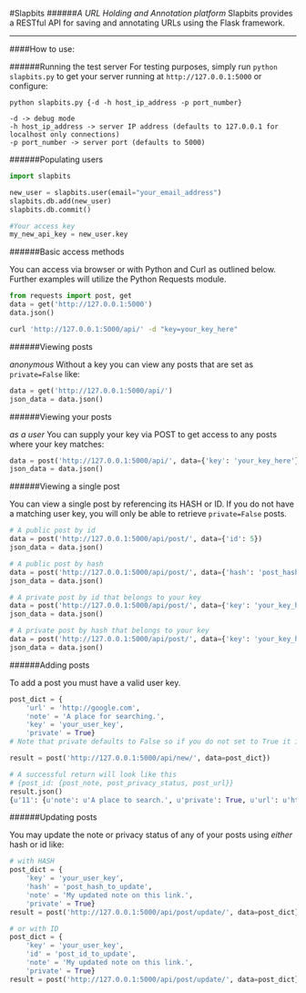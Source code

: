 #Slapbits 
######_A URL Holding and Annotation platform_
Slapbits provides a RESTful API for saving and annotating URLs using the Flask framework.

***
####How to use:


######Running the test server
For testing purposes, simply run `python slapbits.py` to get your server running at `http://127.0.0.1:5000` or configure:
```Shell
python slapbits.py {-d -h host_ip_address -p port_number}

-d -> debug mode
-h host_ip_address -> server IP address (defaults to 127.0.0.1 for localhost only connections)
-p port_number -> server port (defaults to 5000)
```

######Populating users
```Python
import slapbits

new_user = slapbits.user(email="your_email_address")
slapbits.db.add(new_user)
slapbits.db.commit()

#Your access key
my_new_api_key = new_user.key
```

######Basic access methods

You can access via browser or with Python and Curl as outlined below. Further examples will utilize the Python Requests module.
```Python
from requests import post, get
data = get('http://127.0.0.1:5000')
data.json()
```
```Bash
curl 'http://127.0.0.1:5000/api/' -d "key=your_key_here"
```

######Viewing posts 

_anonymous_ Without a key you can view any posts that are set as `private=False` like:
```Python
data = get('http://127.0.0.1:5000/api/')
json_data = data.json()
```

######Viewing your posts 

_as a user_ You can supply your key via POST to get access to any posts where your key matches:
```Python
data = post('http://127.0.0.1:5000/api/', data={'key': 'your_key_here'})
json_data = data.json()
```

######Viewing a single post

You can view a single post by referencing its HASH or ID. If you do not have a matching user key, you will only be able to retrieve `private=False` posts.
```Python
# A public post by id
data = post('http://127.0.0.1:5000/api/post/', data={'id': 5})
json_data = data.json()

# A public post by hash
data = post('http://127.0.0.1:5000/api/post/', data={'hash': 'post_hash_here'})
json_data = data.json()

# A private post by id that belongs to your key
data = post('http://127.0.0.1:5000/api/post/', data={'key': 'your_key_here', 'id': 'post_hash_here'})
json_data = data.json()

# A private post by hash that belongs to your key
data = post('http://127.0.0.1:5000/api/post/', data={'key': 'your_key_here', 'hash': 'post_hash_here'})
json_data = data.json()
```

######Adding posts

To add a post you must have a valid user key.
```Python
post_dict = {
    'url' = 'http://google.com',
    'note' = 'A place for searching.',
    'key' = 'your_user_key',
    'private' = True}
# Note that private defaults to False so if you do not set to True it is visible to all

result = post('http://127.0.0.1:5000/api/new/', data=post_dict})

# A successful return will look like this
# {post_id: {post_note, post_privacy_status, post_url}}
result.json()
{u'11': {u'note': u'A place to search.', u'private': True, u'url': u'http://google.com/'}} 
```

######Updating posts

You may update the note or privacy status of any of your posts using _either_ hash or id like:
```Python
# with HASH
post_dict = {
    'key' = 'your_user_key',
    'hash' = 'post_hash_to_update',
    'note' = 'My updated note on this link.',
    'private' = True}
result = post('http://127.0.0.1:5000/api/post/update/', data=post_dict})

# or with ID
post_dict = {
    'key' = 'your_user_key',
    'id' = 'post_id_to_update',
    'note' = 'My updated note on this link.',
    'private' = True}
result = post('http://127.0.0.1:5000/api/post/update/', data=post_dict})
```
